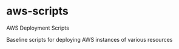 # aws-scripts
AWS Deployment Scripts

Baseline scripts for deploying AWS instances of various resources
